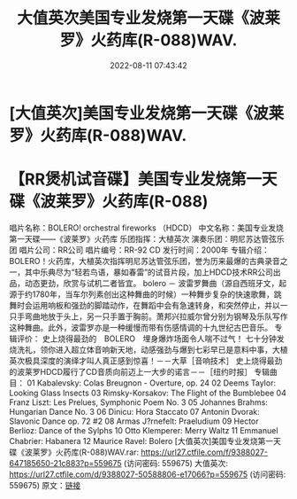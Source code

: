 ﻿---
title: 大值英次美国专业发烧第一天碟《波莱罗》火药库(R-088)WAV.
date: 2022-08-11 07:43:42
categories: 试音碟、非卖品、发烧碟
tags: 纯音雅乐
---
# [大值英次]美国专业发烧第一天碟《波莱罗》火药库(R-088)WAV.

【RR煲机试音碟】美国专业发烧第一天碟《波莱罗》火药库(R-088)
===========================================================
唱片名称：BOLERO! orchestral fireworks （HDCD）
中文名称：美国专业发烧第一天碟——《波莱罗》火药库
乐团指挥：大植英次
演奏乐团：明尼苏达管弦乐团
唱片公司：RR公司
唱片编号：RR-92 CD
发行时间：2000年
专辑介绍：
BOLERO！火药库，大植英次指挥明尼苏达管弦乐团，誉为历来最爆的古典录音之一，其中乐典尽为“轻若鸟语，暴如春雷”的试音片段，加上HDCD技术RR公司出品，动态更劲，欣赏与试机二者皆宜。
bolero －
波雷罗舞曲（源自西班牙文，起源于约1780年，当车尔列素创出这种舞曲的时候）一种舞步复杂的快速歌舞，跳舞时会运用响板和强劲的脚踏动作，在舞蹈中会有急速转身，和突然停止，并以一只手弯曲地放于头上，另一只手置于胸前。萧邦兴拉威尔曾分别为钢琴及乐队写作这种舞曲。此外，波雷罗亦是一种缓慢而带有伤感情调的十九世纪古巴音乐。
专辑评价：
史上烧得最劲的　BOLERO　埋身爆炸场面令人喘不过气！
七十分钟发烧洗礼，领你进入超立体音响新天地，动感强劲与爆到七彩早已是意料中事，大植英次极具深度的演绎才叫人真正感到惊喜！－－大草［音响技术］
史上烧得最劲的波莱罗HDCD履行了CD音质向前迈上一大步的诺言－－［纽约时报］
专辑曲目：
01 Kabalevsky: Colas Breugnon - Overture, op. 24
02 Deems Taylor: Looking Glass Insects
03 Rimsky-Korsakov: The Flight of the Bumblebee
04 Franz Liszt: Les Prelues, Symphonic Poem No. 3
05 Johannes Brahms: Hungarian Dance No. 3
06 Dinicu: Hora Staccato
07 Antonin Dvorak: Slavonic Dance op. 72 #2
08 Armas J?rnefelt: Praeludium
09 Hector Berlioz: Dance of the Sylphs
10 Otto Klemperer: Merry Waltz
11 Emmanuel Chabrier: Habanera
12 Maurice Ravel: Bolero
[大值英次]美国专业发烧第一天碟《波莱罗》火药库(R-088)WAV.rar:
https://url27.ctfile.com/f/9388027-647185650-21c883?p=559675
(访问密码: 559675)
大值英次: https://url27.ctfile.com/d/9388027-50588806-e17066?p=559675
(访问密码: 559675)
原文：[链接](https://blog.sina.com.cn/s/blog_1647c7e7601030yt9.html)